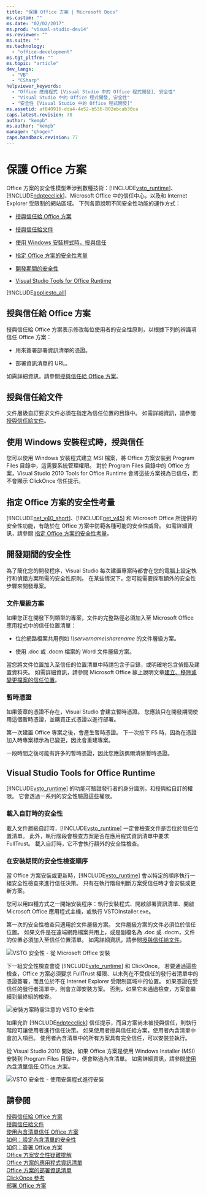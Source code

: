 ```yaml
---
title: "保護 Office 方案 | Microsoft Docs"
ms.custom: ""
ms.date: "02/02/2017"
ms.prod: "visual-studio-dev14"
ms.reviewer: ""
ms.suite: ""
ms.technology: 
  - "office-development"
ms.tgt_pltfrm: ""
ms.topic: "article"
dev_langs: 
  - "VB"
  - "CSharp"
helpviewer_keywords: 
  - "Office 應用程式 [Visual Studio 中的 Office 程式開發], 安全性"
  - "Visual Studio 中的 Office 程式開發, 安全性"
  - "安全性 [Visual Studio 中的 Office 程式開發]"
ms.assetid: af840916-dda4-4e52-b536-802ebcab30ca
caps.latest.revision: 78
author: "kempb"
ms.author: "kempb"
manager: "ghogen"
caps.handback.revision: 77
---
```

# 保護 Office 方案
  Office 方案的安全性模型牽涉到數種技術：[!INCLUDE[vsto_runtime](../vsto/includes/vsto-runtime-md.md)]、[!INCLUDE[ndptecclick](../vsto/includes/ndptecclick-md.md)]、Microsoft Office 中的信任中心，以及和 Internet Explorer 受限制的網站區域。 下列各節說明不同安全性功能的運作方式：  
  
-   [授與信任給 Office 方案](#GrantingTrustToSolutions)  
  
-   [授與信任給文件](#GrantingTrustToDocuments)  
  
-   [使用 Windows 安裝程式時，授與信任](#GrantingTrustWindowsInstaller)  
  
-   [指定 Office 方案的安全性考量](#Security)  
  
-   [開發期間的安全性](#SecurityDuringDeployment)  
  
-   [Visual Studio Tools for Office Runtime](#VisualStudioToolsForOfficeRuntime)  
  
 [!INCLUDE[appliesto_all](../vsto/includes/appliesto-all-md.md)]  
  
##  <a name="GrantingTrustToSolutions"></a> 授與信任給 Office 方案  
 授與信任給 Office 方案表示修改每位使用者的安全性原則，以根據下列的辨識項信任 Office 方案：  
  
-   用來簽署部署資訊清單的憑證。  
  
-   部署資訊清單的 URL。  
  
 如需詳細資訊，請參閱[授與信任給 Office 方案](../vsto/granting-trust-to-office-solutions.md)。  
  
##  <a name="GrantingTrustToDocuments"></a> 授與信任給文件  
 文件層級自訂要求文件必須在指定為信任位置的目錄中。  如需詳細資訊，請參閱[授與信任給文件](../vsto/granting-trust-to-documents.md)。  
  
##  <a name="GrantingTrustWindowsInstaller"></a> 使用 Windows 安裝程式時，授與信任  
 您可以使用 Windows 安裝程式建立 MSI 檔案，將 Office 方案安裝到 Program Files 目錄中，這需要系統管理權限。  對於 Program Files 目錄中的 Office 方案，Visual Studio 2010 Tools for Office Runtime 會將這些方案視為已信任，而不會顯示 ClickOnce 信任提示。  
  
##  <a name="Security"></a> 指定 Office 方案的安全性考量  
 [!INCLUDE[net_v40_short](../sharepoint/includes/net-v40-short-md.md)]、[!INCLUDE[net_v45](../vsto/includes/net-v45-md.md)] 和 Microsoft Office 所提供的安全性功能，有助於在 Office 方案中防範各種可能的安全性威脅。  如需詳細資訊，請參閱 [指定 Office 方案的安全性考量](../vsto/specific-security-considerations-for-office-solutions.md)。  
  
##  <a name="SecurityDuringDeployment"></a> 開發期間的安全性  
 為了簡化您的開發程序，Visual Studio 每次建置專案時都會在您的電腦上設定執行和偵錯方案所需的安全性原則。  在某些情況下，您可能需要採取額外的安全性步驟來開發專案。  
  
### 文件層級方案  
 如果您正在開發下列類型的專案，文件的完整路徑必須加入至 Microsoft Office 應用程式中的信任位置清單：  
  
-   位於網路檔案共用例如 *\\\\servername\\sharename* 的文件層級方案。  
  
-   使用 .doc 或 .docm 檔案的 Word 文件層級方案。  
  
 當您將文件位置加入至信任的位置清單中時請包含子目錄，或明確地包含偵錯及建置資料夾。  如需詳細資訊，請參閱 Microsoft Office 線上說明文章[建立、移除或變更檔案的信任位置](https://support.office.com/en-au/article/Create-remove-or-change-a-trusted-location-for-your-files-f5151879-25ea-4998-80a5-4208b3540a62)。  
  
### 暫時憑證  
 如果簽章的憑證不存在，Visual Studio 會建立暫時憑證。  您應該只在開發期間使用這個暫時憑證，並購買正式憑證以進行部署。  
  
 第一次建置 Office 專案之後，會產生暫時憑證。  下一次按下 F5 時，因為在憑證加入時專案標示為已變更，因此會重建專案。  
  
 一段時間之後可能有許多的暫時憑證，因此您應該偶爾清除暫時憑證。  
  
##  <a name="VisualStudioToolsForOfficeRuntime"></a> Visual Studio Tools for Office Runtime  
 [!INCLUDE[vsto_runtime](../vsto/includes/vsto-runtime-md.md)] 的功能可驗證發行者的身分識別，和授與給自訂的權限。  它會透過一系列的安全性驗證這些權限。  
  
### 載入自訂時的安全性  
 載入文件層級自訂時，[!INCLUDE[vsto_runtime](../vsto/includes/vsto-runtime-md.md)] 一定會檢查文件是否位於信任位置清單。  此外，執行階段會檢查方案是否在應用程式資訊清單中要求 FullTrust。 載入自訂時，它不會執行額外的安全性檢查。  
  
### 在安裝期間的安全性檢查順序  
 當 Office 方案安裝或更新時，[!INCLUDE[vsto_runtime](../vsto/includes/vsto-runtime-md.md)] 會以特定的順序執行一組安全性檢查來進行信任決策。  只有在執行階段判斷方案受信任時才會安裝或更新方案。  
  
 您可以用四種方式之一開始安裝程序：執行安裝程式、開啟部署資訊清單、開啟 Microsoft Office 應用程式主機，或執行 VSTOInstaller.exe。  
  
 第一次的安全性檢查只適用於文件層級方案。  文件層級方案的文件必須位於信任位置。  如果文件是在遠端網路檔案共用上，或是副檔名為 .doc 或 .docm，文件的位置必須加入至信任位置清單。  如需詳細資訊，請參閱[授與信任給文件](../vsto/granting-trust-to-documents.md)。  
  
 ![VSTO 安全性 - 從 Microsoft Office 安裝](../vsto/media/host-install.png "VSTO 安全性 - 從 Microsoft Office 安裝")  
  
 下一組安全性檢查會從 [!INCLUDE[vsto_runtime](../vsto/includes/vsto-runtime-md.md)] 和 ClickOnce。  若要通過這些檢查，Office 方案必須要求 FullTrust 權限、以未列在不受信任的發行者清單中的憑證簽署，而且位於不在 Internet Explorer 受限制區域中的位置。  如果憑證在受信任的發行者清單中，則會立即安裝方案。  否則，如果它未通過檢查，方案會繼續到最終組的檢查。  
  
 ![安裝方案時需注意的 VSTO 安全性](../vsto/media/installing.png "安裝方案時需注意的 VSTO 安全性")  
  
 如果允許 [!INCLUDE[ndptecclick](../vsto/includes/ndptecclick-md.md)] 信任提示，而且方案尚未被授與信任，則執行階段可讓使用者進行信任決策。  如果使用者授與信任給方案，使用者內含清單中會加入項目。  使用者內含清單中的所有方案具有完全信任，可以安裝並執行。  
  
 從 Visual Studio 2010 開始，如果 Office 方案是使用 Windows Installer \(MSI\) 安裝到 Program Files 目錄中，便會略過內含清單。  如需詳細資訊，請參閱[使用內含清單信任 Office 方案](../vsto/trusting-office-solutions-by-using-inclusion-lists.md)。  
  
 ![VSTO 安全性 - 使用安裝程式進行安裝](../vsto/media/setup-vstoinstaller.png "VSTO 安全性 - 使用安裝程式進行安裝")  
  
## 請參閱  
 [授與信任給 Office 方案](../vsto/granting-trust-to-office-solutions.md)   
 [授與信任給文件](../vsto/granting-trust-to-documents.md)   
 [使用內含清單信任 Office 方案](../vsto/trusting-office-solutions-by-using-inclusion-lists.md)   
 [如何：設定內含清單的安全性](../vsto/how-to-configure-inclusion-list-security.md)   
 [如何：簽署 Office 方案](../vsto/how-to-sign-office-solutions.md)   
 [Office 方案安全性疑難排解](../vsto/troubleshooting-office-solution-security.md)   
 [Office 方案的應用程式資訊清單](../vsto/application-manifests-for-office-solutions.md)   
 [Office 方案的部署資訊清單](../vsto/deployment-manifests-for-office-solutions.md)   
 [ClickOnce 參考](../deployment/clickonce-reference.md)   
 [部署 Office 方案](../vsto/deploying-an-office-solution.md)  
  
  